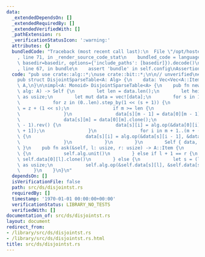 ```yaml
---
data:
  _extendedDependsOn: []
  _extendedRequiredBy: []
  _extendedVerifiedWith: []
  _pathExtension: rs
  _verificationStatusIcon: ':warning:'
  attributes: {}
  bundledCode: "Traceback (most recent call last):\n  File \"/opt/hostedtoolcache/Python/3.9.0/x64/lib/python3.9/site-packages/onlinejudge_verify/documentation/build.py\"\
    , line 71, in _render_source_code_stat\n    bundled_code = language.bundle(stat.path,\
    \ basedir=basedir, options={'include_paths': [basedir]}).decode()\n  File \"/opt/hostedtoolcache/Python/3.9.0/x64/lib/python3.9/site-packages/onlinejudge_verify/languages/user_defined.py\"\
    , line 67, in bundle\n    assert 'bundle' in self.config\nAssertionError\n"
  code: "pub use crate::alg::*;\nuse crate::bit::*;\n\n// unverified\n#[derive(Clone)]\n\
    pub struct DisjointSparseTable<A: Alg> {\n    data: Vec<Vec<A::Item>>,\n    alg:\
    \ A,\n}\n\nimpl<A: Monoid> DisjointSparseTable<A> {\n    pub fn new(data: Vec<A::Item>,\
    \ alg: A) -> Self {\n        let len = data.len();\n        let height = len.ilog2()\
    \ as usize;\n        let mut data = vec![data];\n        for s in 1..=height {\n\
    \            for z in (0..len).step_by(1 << (s + 1)) {\n                let m\
    \ = z + (1 << s);\n                if m >= len {\n                    break;\n\
    \                }\n                data[s][m - 1] = data[0][m - 1].clone();\n\
    \                data[s][m] = data[0][m].clone();\n                for i in (z..m\
    \ - 1).rev() {\n                    data[s][i] = alg.op(&data[0][i], &data[s][i\
    \ + 1]);\n                }\n                for i in m + 1..(m + (1 << s)).min(len)\
    \ {\n                    data[s][i] = alg.op(&data[s][i - 1], &data[0][i]);\n\
    \                }\n            }\n        }\n        Self { data, alg }\n   \
    \ }\n    pub fn ask(&self, l: usize, r: usize) -> A::Item {\n        if l == r\
    \ {\n            self.alg.unit()\n        } else if l + 1 == r {\n           \
    \ self.data[0][l].clone()\n        } else {\n            let s = (l ^ r).ilog2()\
    \ as usize;\n            self.alg.op(&self.data[s][l], &self.data[s][r])\n   \
    \     }\n    }\n}\n"
  dependsOn: []
  isVerificationFile: false
  path: src/ds/disjointst.rs
  requiredBy: []
  timestamp: '1970-01-01 00:00:00+00:00'
  verificationStatus: LIBRARY_NO_TESTS
  verifiedWith: []
documentation_of: src/ds/disjointst.rs
layout: document
redirect_from:
- /library/src/ds/disjointst.rs
- /library/src/ds/disjointst.rs.html
title: src/ds/disjointst.rs
---
```

